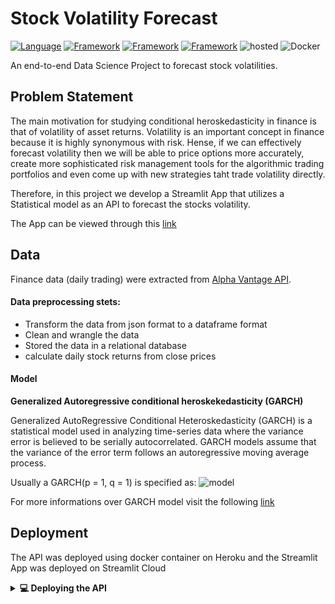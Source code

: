 # **Stock Volatility Forecast**

[![Language](https://img.shields.io/badge/Python-darkblue.svg?style=flat&logo=python&logoColor=white)](https://www.python.org)
[![Framework](https://img.shields.io/badge/sklearn-darkorange.svg?style=flat&logo=scikit-learn&logoColor=white)](https://scikit-learn.org/)
[![Framework](https://img.shields.io/badge/FastAPI-darkgreen.svg?style=flat&logo=fastapi&logoColor=white)](https://fastapi.tiangolo.com/)
[![Framework](https://img.shields.io/badge/Streamlit-red.svg?style=flat&logo=streamlit&logoColor=white)](https://streamlit.io/)
![hosted](https://img.shields.io/badge/Heroku-430098?style=flat&logo=heroku&logoColor=white)
![Docker](https://img.shields.io/badge/Docker-blue?style=flat&logo=docker&logoColor=white)

An end-to-end Data Science Project to forecast stock volatilities.

## Problem Statement
The main motivation for studying conditional heroskedasticity in finance is that of volatility of asset returns. Volatility is an important concept in finance because it is highly synonymous with risk. Hense, if we can effectively forecast volatility then we will be able to price options more accurately, create more sophisticated risk management tools for the algorithmic trading portfolios and even come up with new strategies taht trade volatility directly.

Therefore, in this project we develop a Streamlit App that utilizes a Statistical model as an API to forecast the stocks volatility. 

The App can be viewed through this [link]()

## Data 

Finance data (daily trading) were extracted from [Alpha Vantage API](https://www.alphavantage.co/). 

#### Data preprocessing stets:
 - Transform the data from json format to a dataframe format
 - Clean and wrangle the data
 - Stored the data in a relational database
 - calculate daily stock returns from close prices

#### Model
**Generalized Autoregressive conditional heroskekedasticity (GARCH)**

Generalized AutoRegressive Conditional Heteroskedasticity (GARCH) is a statistical model used in analyzing time-series data where the variance error is believed to be serially autocorrelated. GARCH models assume that the variance of the error term follows an autoregressive moving average process.

Usually a GARCH(p = 1, q = 1) is specified as:
![model](https://github.com/Luissalazarsalinas/Stock-Volatility-Forecast/blob/master/img/2022-12-05.png)

For more informations over GARCH model visit the following [link](https://www.quantstart.com/articles/Generalised-Autoregressive-Conditional-Heteroskedasticity-GARCH-p-q-Models-for-Time-Series-Analysis/)

## Deployment
The API was deployed using docker container on Heroku and the Streamlit App was deployed on Streamlit Cloud

<details> 
  <summary><b>💻 Deploying the API</b></summary>

1. Heroku logging 

```
Heroku login
```

2. Create a heroku app

```
heroku create <app-name> 
```

3. Set the heroku cli git remote to that app

``` 
heroku git:remote <app-name>
```

4. Set the heroku stack setting to container

```
heroku stack:set container
```

5. Push to herokuPush to heroku
 
```
git push heroku branch <master/main>
```
</details>

